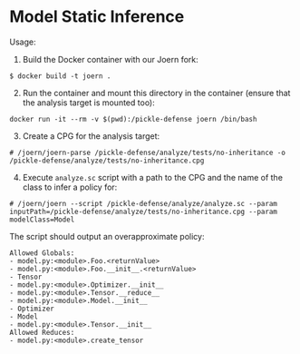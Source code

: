 # Model Static Inference

Usage:

1. Build the Docker container with our Joern fork:

```
$ docker build -t joern .
```

2. Run the container and mount this directory in the container (ensure that the
   analysis target is mounted too):

```
docker run -it --rm -v $(pwd):/pickle-defense joern /bin/bash
```

3. Create a CPG for the analysis target:

```
# /joern/joern-parse /pickle-defense/analyze/tests/no-inheritance -o /pickle-defense/analyze/tests/no-inheritance.cpg
```

4. Execute `analyze.sc` script with a path to the CPG and the name of the
   class to infer a policy for:

```
# /joern/joern --script /pickle-defense/analyze/analyze.sc --param inputPath=/pickle-defense/analyze/tests/no-inheritance.cpg --param modelClass=Model
```

The script should output an overapproximate policy:

```
Allowed Globals:
- model.py:<module>.Foo.<returnValue>
- model.py:<module>.Foo.__init__.<returnValue>
- Tensor
- model.py:<module>.Optimizer.__init__
- model.py:<module>.Tensor.__reduce__
- model.py:<module>.Model.__init__
- Optimizer
- Model
- model.py:<module>.Tensor.__init__
Allowed Reduces:
- model.py:<module>.create_tensor
```
